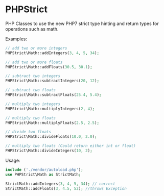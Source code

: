 # PHPStrict

PHP Classes to use the new PHP7 strict type hinting and return types for operations such as math.

Examples:

```php
// add two or more integers
PHPStrict\Math::addIntegers(3, 4, 5, 34);
```

```php
// add two or more floats
PHPStrict\Math::addFloats(30.5, 30.1);
```

```php
// subtract two integers
PHPStrict\Math::subtractIntegers(20, 12);
```

```php
// subtract two floats
PHPStrict\Math::subtractFloats(25.4, 5.4);
```

```php
// multiply two integers
PHPStrict\Math::multiplyIntegers(2, 4);
```

```php
// multiply two floats
PHPStrict\Math::multiplyFloats(2.5, 2.5);
```

```php
// divide two floats
PHPStrict\Math::divideFloats(10.0, 2.0);
```

```php
// multiply two floats (Could return either int or float)
PHPStrict\Math::divideIntegers(10, 2);
```




Usage:

```php
include ('./vendor/autoload.php');
use PHPStrict\Math as StrictMath;

StrictMath::addIntegers(3, 4, 5, 34); // correct
StrictMath::addFloats(3, 4.5, 52); //throws Exception

```
